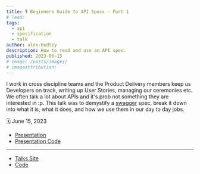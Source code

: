 ```yaml
---
title: 🎙️ Beginners Guide to API Specs - Part 1
# lead:
tags:
  - api
  - specification
  - talk
author: alex-hedley
description: How to read and use an API spec.
published: 2023-06-15
# image: /posts/images/
# imageattribution:
---
```


<!-- Beginners Guide to API Specs - Part 1 -->

I work in cross discipline teams and the Product Delivery members keep us Developers on track, writing up User Stories, managing our ceremonies etc. We often talk a lot about APIs and it's prob not something they are interested in :p.
This talk was to demystify a [swagger](http://swagger.io/) spec, break it down into what it is, what it does, and how we use them in our day to day jobs.

🗓️ June 15, 2023

<!-- 📼  -->

- [Presentation](https://alex-hedley.github.io/talk-beginners-guide-to-api-specs/)
- [Presentation Code](https://github.com/alex-hedley/talk-beginners-guide-to-api-specs)

---

- [Talks Site](https://alex-hedley.github.io/talks/)
- [Code](https://github.com/alex-hedley/talks)
